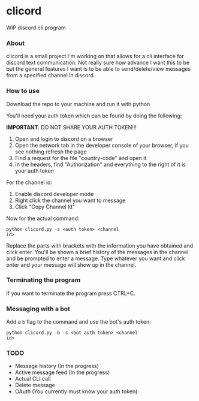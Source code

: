 # clicord
WIP discord cli program

### About
clicord is a small project I'm working on that allows for a cli interface for discord text communication. Not really sure how advance I want this to be but the general features I want is to be able to send/delete/view messages from a specified channel in discord. 

### How to use
Download the repo to your machine and run it with python

You'll need your auth token which can be found by doing the following:

**IMPORTANT**: DO NOT SHARE YOUR AUTH TOKEN!!!
<ol>
<li>Open and login to discord on a browser</li>
<li>Open the network tab in the developer console of your browser, if you see nothing refresh the page</li>
<li>Find a request for the file "country-code" and open it</li>
<li>In the headers, find "Authorization" and everything to the right of it is your auth token</li>
</ol>

For the channel id:
<ol>
<li>Enable discord developer mode</li>
<li>Right click the channel you want to message</li>
<li>Click "Copy Channel Id"</li>
</ol>

Now for the actual command:

<code>python clicord.py -s \<auth token\> \<channel id\></code>

Replace the parts with brackets with the information you have obtained and click enter. You'll be shown a brief history of the messages in the channel and be prompted to enter a message. Type whatever you want and click enter and your message will show up in the channel. 

### Terminating the program
If you want to terminate the program press CTRL+C.

### Messaging with a bot
Add a `b` flag to the command and use the bot's auth token:

<code>python clicord.py -b -s \<bot auth token\> \<channel id\></code>

### TODO
<ul>
<li>Message history (In the progress)</li>
<li>Active message feed (In the progress)</li>
<li>Actual CLI call</li>
<li>Delete message</li>
<li>OAuth (You currently must know your auth token)</li>
</ul>

